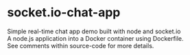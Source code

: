 # socket.io-chat-app
Simple real-time chat app demo built with node and socket.io <br/>
A node.js application into a Docker container using Dockerfile. <br/>
See comments within source-code for more details.
